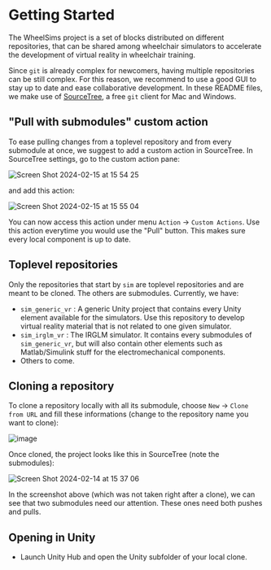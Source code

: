 # Getting Started

The WheelSims project is a set of blocks distributed on different repositories, that can be shared among wheelchair simulators to accelerate the development of virtual reality in wheelchair training.

Since `git` is already complex for newcomers, having multiple repositories can be still complex. For this reason, we recommend to use a good GUI to stay up to date and ease collaborative development. In these README files, we make use of [SourceTree](https://www.sourcetreeapp.com/), a free `git` client for Mac and Windows.

## "Pull with submodules" custom action

To ease pulling changes from a toplevel repository and from every submodule at once, we suggest to add a custom action in SourceTree. In SourceTree settings, go to the custom action pane:

![Screen Shot 2024-02-15 at 15 54 25](https://github.com/WheelSims/.github/assets/34967663/af713a4a-d311-4252-969b-2a7730b1f7e9)

and add this action:

![Screen Shot 2024-02-15 at 15 55 04](https://github.com/WheelSims/.github/assets/34967663/7eec0dd2-5790-43b5-b7c8-9d44a466fe69)

You can now access this action under menu `Action` → `Custom Actions`. Use this action everytime you would use the "Pull" button. This makes sure every local component is up to date.

## Toplevel repositories

Only the repositories that start by `sim` are toplevel repositories and are meant to be cloned. The others are submodules. Currently, we have:

- `sim_generic_vr` : A generic Unity project that contains every Unity element available for the simulators. Use this repository to develop virtual reality material that is not related to one given simulator.
- `sim_irglm_vr` : The IRGLM simulator. It contains every submodules of `sim_generic_vr`, but will also contain other elements such as Matlab/Simulink stuff for the electromechanical components.
- Others to come.

## Cloning a repository

To clone a repository locally with all its submodule, choose `New` → `Clone from URL` and fill these informations (change to the repository name you want to clone):

![image](https://github.com/WheelSims/sim_generic_vr/assets/34967663/d9d2e243-29f7-4dea-994a-e5b46fa4fef7)

Once cloned, the project looks like this in SourceTree (note the submodules):

![Screen Shot 2024-02-14 at 15 37 06](https://github.com/WheelSims/sim_generic_vr/assets/34967663/5093f6aa-ee5a-4223-9402-8472cb9290a4)

In the screenshot above (which was not taken right after a clone), we can see that two submodules need our attention. These ones need both pushes and pulls.


## Opening in Unity

- Launch Unity Hub and open the Unity subfolder of your local clone.
